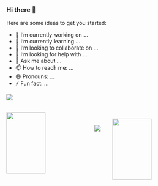 ### Hi there 👋

Here are some ideas to get you started:

- 🔭 I’m currently working on ...
- 🌱 I’m currently learning ...
- 👯 I’m looking to collaborate on ...
- 🤔 I’m looking for help with ...
- 💬 Ask me about ...
- 📫 How to reach me: ...
- 😄 Pronouns: ...
- ⚡ Fun fact: ...

<!--
### Connect with me:

[<img align="left" alt="swapniladhav.com" width="22px" src="https://github.com/TheLogicalNights/TheLogicalNights/blob/main/img/website.png" />][website]
[<img align="left" alt="LinkedIn" width="22px" src="https://github.com/TheLogicalNights/TheLogicalNights/blob/main/img/linkedIn.png" />][linkedin]
[<img align="left" alt="Instagram" width="32px" src="https://raw.githubusercontent.com/aniket1004/aniket1004/main/img/instagram.png" />][instagram]
[<img align="left" alt="twitter" width="24px" src="https://raw.githubusercontent.com/aniket1004/aniket1004/main/img/twitter.png" />][twitter]

<br />

[instagram]: https://www.instagram.com/__a_t_h_a_r_v_a_/


-->
<p><img align="center" src="https://github-readme-stats.vercel.app/api?username=prajwalkadam7020&show_icons=true&custom_title=My GitHub Stats&count_private=true&theme=merko" /></p>
<br />
<img align="left" src="https://github-readme-streak-stats.herokuapp.com/?user=prajwalkadam7020&hide_border=true&theme=merko" width="45%" height="160px">
<br />
<img align="right" src="https://github-readme-stats.vercel.app/api/top-langs/?username=prajwalkadam7020&layout=compact&theme=merko" width="45%" height="160px"/>
<br />
<img src="https://activity-graph.herokuapp.com/graph?username=prajwalkadam7020&bg_color=1F222E&color=F8D866&line=F85D7F&point=FFFFFF&hide_border=false" />

